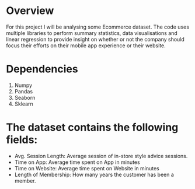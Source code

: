 # Overview
For this project I will be analysing some Ecommerce dataset. The code uses multiple libraries to perform summary statistics,
data visualisations and linear regression to provide insight on whether or not the company should focus their efforts on their mobile app experience or their website.  

# Dependencies
1. Numpy
2. Pandas
3. Seaborn
4. Sklearn

# The dataset contains the following fields:

* Avg. Session Length: Average session of in-store style advice sessions.
* Time on App: Average time spent on App in minutes
* Time on Website: Average time spent on Website in minutes
* Length of Membership: How many years the customer has been a member.
